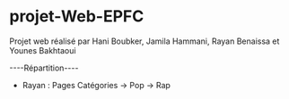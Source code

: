 # projet-Web-EPFC
Projet web réalisé par 
Hani Boubker,
Jamila Hammani,
Rayan Benaissa et
Younes Bakhtaoui

----Répartition----

- Rayan : Pages Catégories -> Pop
                           -> Rap

